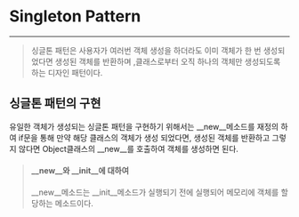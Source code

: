 # Singleton Pattern
***
> 싱글톤 패턴은 사용자가 여러번 객체 생성을 하더라도 이미 객체가 한 번 생성되었다면 생성된 객체를 반환하며 ,클래스로부터 오직 하나의 객체만 생성되도록 하는 디자인 패턴이다.
> 

## 싱글톤 패턴의 구현
 유일한 객체가 생성되는 싱글톤 패턴을 구현하기 위해서는 __new__메소드를 재정의 하여 if문을 통해 만약 해당 클래스의 객체가 생성 되었다면, 생성된 객체를 반환하고
 그렇지 않다면 Object클래스의 __new__를 호출하여 객체를 생성하면 된다.
> #### __new__와 __init__에 대하여
>  __new__메소드는 __init__메소드가 실행되기 전에 실행되어 메모리에 객체를 할당하는 메소드이다.

